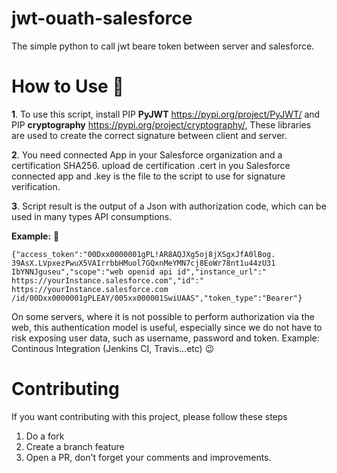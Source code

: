 # jwt-ouath-salesforce
The simple python to call jwt beare token between server and salesforce.

# How to Use :hatching_chick:
**1**. To use this script, install PIP **PyJWT** https://pypi.org/project/PyJWT/ and PIP **cryptography** https://pypi.org/project/cryptography/, These libraries are used to create the correct signature between client and server.

**2**. You need connected App in your Salesforce organization and a certification SHA256. upload de certification .cert in you Salesforce connected app and .key is the file to the script to use for signature verification.

**3**. Script result is the output of a Json with authorization code, which can be used in many types API consumptions.

**Example:** :facepunch:

`{"access_token":"00Dxx0000001gPL!AR8AQJXg5oj8jXSgxJfA0lBog.
39AsX.LVpxezPwuX5VAIrrbbHMuol7GQxnMeYMN7cj8EoWr78nt1u44zU31
IbYNNJguseu","scope":"web openid api id","instance_url":"
https://yourInstance.salesforce.com","id":"
https://yourInstance.salesforce.com
/id/00Dxx0000001gPLEAY/005xx000001SwiUAAS","token_type":"Bearer"}`

On some servers, where it is not possible to perform authorization via the web, this authentication model is useful, especially since we do not have to risk exposing user data, such as username, password and token. Example: Continous Integration (Jenkins CI, Travis...etc) :wink:

# Contributing 

If you want contributing with this project, please follow these steps

 1. Do a fork
 2. Create a branch feature
 3. Open a PR, don't forget your comments and improvements.
 
